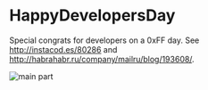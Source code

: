 # HappyDevelopersDay
Special congrats for developers on a 0xFF day.
See http://instacod.es/80286 and http://habrahabr.ru/company/mailru/blog/193608/.

![main part](http://instacod.es/file/80286)

